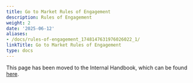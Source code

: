 ```yaml
---
title: Go to Market Rules of Engagement
description: Rules of Engagement
weight: 2
date: '2025-06-12'
aliases:
- /docs/rules-of-engagement_1748147631976026022_1/
linkTitle: Go to Market Rules of Engagement
type: docs
---
```


This page has been moved to the Internal Handbook, which can be found [here](https://internal.gitlab.com/handbook/sales/go-to-market/rules-of-engagement/).
